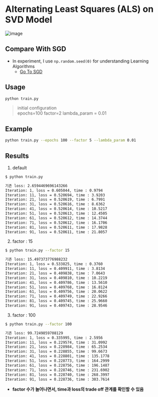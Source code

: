 # Alternating Least Squares (ALS) on SVD Model

![image](https://user-images.githubusercontent.com/28617444/126021210-ef650205-24fc-4491-911b-978ac6ee34fb.png)

## Compare With SGD
    
- In experiment, I use ```np.random.seed(0)``` for understanding Learning Algorithms 
    - [Go To SGD](https://github.com/rlagywns0213/2021_Summer_Internship/tree/main/RecSys/ALS)
    
## Usage

```bash
python train.py
```

> initial configuration  
epochs=100
factor=2
lambda_param = 0.01


## Example  
```bash
python train.py --epochs 100 --factor 5 --lambda_param 0.01
```

## Results

1. default

```bash
$ python train.py   

기존 loss: 2.6594469696143266
Iteration: 1, loss = 0.605044, time : 0.9794
Iteration: 11, loss = 0.520694, time : 3.9203
Iteration: 21, loss = 0.520619, time : 6.7991
Iteration: 31, loss = 0.520616, time : 8.6362
Iteration: 41, loss = 0.520614, time : 10.5217
Iteration: 51, loss = 0.520613, time : 12.4505
Iteration: 61, loss = 0.520612, time : 14.3744
Iteration: 71, loss = 0.520612, time : 16.1706
Iteration: 81, loss = 0.520611, time : 17.9828
Iteration: 91, loss = 0.520611, time : 21.8057
```

2. factor : 15
```bash
$ python train.py --factor 15

기존 loss: 15.497373776988232
Iteration: 1, loss = 0.533825, time : 0.3760
Iteration: 11, loss = 0.409911, time : 3.8134
Iteration: 21, loss = 0.409838, time : 7.0643
Iteration: 31, loss = 0.409810, time : 10.2219
Iteration: 41, loss = 0.409786, time : 13.5610
Iteration: 51, loss = 0.409768, time : 16.8124
Iteration: 61, loss = 0.409756, time : 20.0622
Iteration: 71, loss = 0.409749, time : 22.9266
Iteration: 81, loss = 0.409745, time : 25.9660
Iteration: 91, loss = 0.409743, time : 28.9546
```

3. factor : 100
```bash
$ python train.py --factor 100

기존 loss: 99.7249859708129
Iteration: 1, loss = 0.335995, time : 2.5956
Iteration: 11, loss = 0.229574, time : 31.0992
Iteration: 21, loss = 0.228984, time : 65.2534
Iteration: 31, loss = 0.228855, time : 99.6673
Iteration: 41, loss = 0.228801, time : 135.1778
Iteration: 51, loss = 0.228773, time : 164.2999
Iteration: 61, loss = 0.228756, time : 196.1487
Iteration: 71, loss = 0.228746, time : 231.6902
Iteration: 81, loss = 0.228740, time : 268.3997
Iteration: 91, loss = 0.228736, time : 303.7614
```

- **factor 수가 늘어나면서, time과 loss의 trade off 관계를 확인할 수 있음**